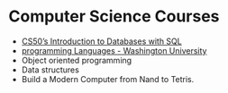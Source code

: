 # **Computer Science Courses** 
- [CS50’s Introduction to Databases with SQL](https://github.com/AbdelrahmanAboulfotouh/Computer-Science/tree/main/Courses/CS50%E2%80%99s%20Introduction%20to%20Databases%20with%20SQL)
- [programming Languages - Washington University](https://github.com/AbdelrahmanAboulfotouh/Computer-Science/tree/main/Courses/Programming%20Languages%20-%20University%20of%20Washington)
- Object oriented programming
- Data structures
- Build a Modern Computer from Nand to Tetris.


